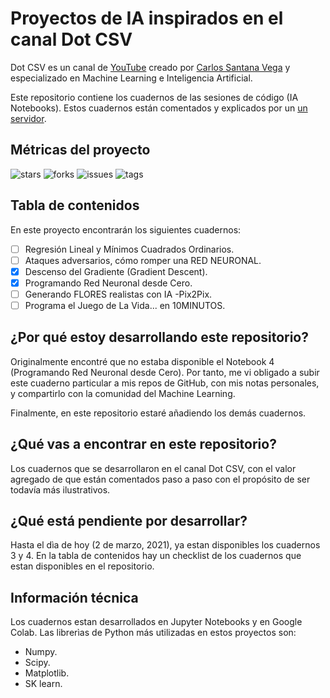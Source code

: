 # Proyectos de IA inspirados en el canal Dot CSV

Dot CSV es un canal de [YouTube](https://www.youtube.com/channel/UCy5znSnfMsDwaLlROnZ7Qbg "YouTube") creado por [Carlos Santana Vega](https://github.com/dotcsv "Carlos Santana Vega") y especializado en Machine Learning e Inteligencia Artificial.

Este repositorio contiene los cuadernos de las sesiones de código (IA Notebooks). Estos cuadernos están comentados y explicados por un [un servidor](https://meluiscruz.com/ "un servidor").

## Métricas del proyecto

![stars](https://img.shields.io/github/stars/Meluiscruz/IA_Notebooks_de_Dot_CSV.svg)
![forks](https://img.shields.io/github/forks/Meluiscruz/IA_Notebooks_de_Dot_CSV.svg)
![issues](https://img.shields.io/github/issues/Meluiscruz/IA_Notebooks_de_Dot_CSV.svg)
![tags](https://img.shields.io/github/tag/Meluiscruz/IA_Notebooks_de_Dot_CSV.svg)

## Tabla de contenidos

En este proyecto encontrarán los siguientes cuadernos:

- [ ] Regresión Lineal y Mínimos Cuadrados Ordinarios.
- [ ] Ataques adversarios, cómo romper una RED NEURONAL.
- [x] Descenso del Gradiente (Gradient Descent).
- [x] Programando Red Neuronal desde Cero.
- [ ] Generando FLORES realistas con IA -Pix2Pix.
- [ ] Programa el Juego de La Vida... en 10MINUTOS.

## ¿Por qué estoy desarrollando este repositorio?

Originalmente encontré que no estaba disponible el Notebook 4 (Programando Red Neuronal desde Cero). Por tanto, me vi obligado a subir este cuaderno particular a mis repos de GitHub, con mis notas personales, y compartirlo con la comunidad del Machine Learning.

Finalmente, en este repositorio estaré añadiendo los demás cuadernos.

## ¿Qué vas a encontrar en este repositorio?

Los cuadernos que se desarrollaron en el canal Dot CSV, con el valor agregado de que están comentados paso a paso con el propósito de ser todavía más ilustrativos.

## ¿Qué está pendiente por desarrollar?

Hasta el dìa de hoy (2 de marzo, 2021), ya estan disponibles los cuadernos 3 y 4. En la tabla de contenidos hay un checklist de los cuadernos que estan disponibles en el repositorio.

## Información técnica

Los cuadernos estan desarrollados en Jupyter Notebooks y en Google Colab. Las librerìas de Python más utilizadas en estos proyectos son:

- Numpy.
- Scipy.
- Matplotlib.
- SK learn.
